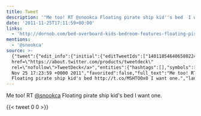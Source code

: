 ```yaml
---
title: Tweet
description: '"Me too! RT @snookca Floating pirate ship kid''s bed  I want one."'
date: '2011-11-25T17:11:59+00:00'
links:
  - 'http://dornob.com/bed-overboard-kids-bedroom-features-floating-pirate-ship/'
mentions:
  - '@snookca'
source: >-
  {"tweet":{"edit_info":{"initial":{"editTweetIds":["140118546406580224"],"editableUntil":"2011-11-25T18:23:59.397Z","editsRemaining":"5","isEditEligible":true}},"retweeted":false,"source":"<a
  href=\"https://about.twitter.com/products/tweetdeck\"
  rel=\"nofollow\">TweetDeck</a>","entities":{"hashtags":[],"symbols":[],"user_mentions":[{"name":"Snook","screen_name":"snookca","indices":["11","19"],"id_str":"12591","id":"12591"}],"urls":[{"url":"http://t.co/MSHTOOxO","expanded_url":"http://dornob.com/bed-overboard-kids-bedroom-features-floating-pirate-ship/","display_url":"dornob.com/bed-overboard-…","indices":["51","71"]}]},"display_text_range":["0","83"],"favorite_count":"0","id_str":"140118546406580224","truncated":false,"retweet_count":"0","id":"140118546406580224","possibly_sensitive":false,"created_at":"Fri
  Nov 25 17:23:59 +0000 2011","favorited":false,"full_text":"Me too! RT @snookca
  Floating pirate ship kid's bed http://t.co/MSHTOOxO I want one.","lang":"en"}}
---
```

Me too! RT [@snookca](https://twitter.com/@snookca) Floating pirate ship kid's bed  I want one.
    
{{< tweet 0 0 >}}
    
